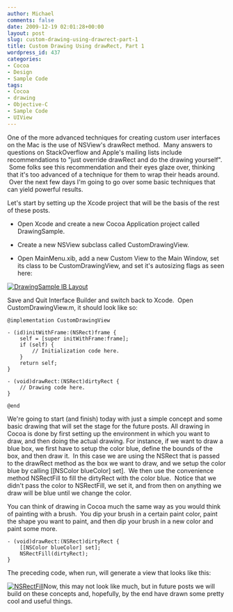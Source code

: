 ```yaml
---
author: Michael
comments: false
date: 2009-12-19 02:01:28+00:00
layout: post
slug: custom-drawing-using-drawrect-part-1
title: Custom Drawing Using drawRect, Part 1
wordpress_id: 437
categories:
- Cocoa
- Design
- Sample Code
tags:
- Cocoa
- drawing
- Objective-C
- Sample Code
- UIView
---
```


One of the more advanced techniques for creating custom user interfaces on the Mac is the use of NSView's drawRect method.  Many answers to questions on StackOverflow and Apple's mailing lists include recommendations to "just override drawRect and do the drawing yourself".  Some folks see this recommendation and their eyes glaze over, thinking that it's too advanced of a technique for them to wrap their heads around.  Over the next few days I'm going to go over some basic techniques that can yield powerful results.




Let's start by setting up the Xcode project that will be the basis of the rest of these posts.






	
  * Open Xcode and create a new Cocoa Application project called DrawingSample.

	
  * Create a new NSView subclass called CustomDrawingView.

	
  * Open MainMenu.xib, add a new Custom View to the Main Window, set its class to be CustomDrawingView, and set it's autosizing flags as seen here:


[![DrawingSample IB Layout](http://fruitstandsoftware.com/blog/wp-content/uploads/2009/12/Screen-shot-2009-12-18-at-8.14.10-PM.png)](http://fruitstandsoftware.com/blog/wp-content/uploads/2009/12/Screen-shot-2009-12-18-at-8.14.10-PM.png)


Save and Quit Interface Builder and switch back to Xcode.  Open CustomDrawingView.m, it should look like so:




    
    @implementation CustomDrawingView
    
    - (id)initWithFrame:(NSRect)frame {
        self = [super initWithFrame:frame];
        if (self) {
            // Initialization code here.
        }
        return self;
    }
    
    - (void)drawRect:(NSRect)dirtyRect {
        // Drawing code here.
    }
    
    @end




We're going to start (and finish) today with just a simple concept and some basic drawing that will set the stage for the future posts. All drawing in Cocoa is done by first setting up the environment in which you want to draw, and then doing the actual drawing. For instance, if we want to draw a blue box, we first have to setup the color blue, define the bounds of the box, and then draw it.  In this case we are using the NSRect that is passed to the drawRect method as the box we want to draw, and we setup the color blue by calling [[NSColor blueColor] set].  We then use the convenience method NSRectFill to fill the dirtyRect with the color blue.  Notice that we didn't pass the color to NSRectFill, we set it, and from then on anything we draw will be blue until we change the color.




You can think of drawing in Cocoa much the same way as you would think of painting with a brush.  You dip your brush in a certain paint color, paint the shape you want to paint, and then dip your brush in a new color and paint some more.




    
    - (void)drawRect:(NSRect)dirtyRect {
    	[[NSColor blueColor] set];
    	NSRectFill(dirtyRect);
    }




The preceding code, when run, will generate a view that looks like this:




[![NSRectFill](http://fruitstandsoftware.com/blog/wp-content/uploads/2009/12/Screen-shot-2009-12-18-at-8.51.12-PM.png)](http://fruitstandsoftware.com/blog/wp-content/uploads/2009/12/Screen-shot-2009-12-18-at-8.51.12-PM.png)Now, this may not look like much, but in future posts we will build on these concepts and, hopefully, by the end have drawn some pretty cool and useful things.

